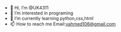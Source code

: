 - 👋 Hi, I’m @UK4311
- 👀 I’m interested in programing
- 🌱 I’m currently learning python,css,html
- 📫 How to reach me Email:vahmed106@gmail.com

<!---
UK4311/UK4311 is a ✨ special ✨ repository because its `README.md` (this file) appears on your GitHub profile.
You can click the Preview link to take a look at your changes.
--->
